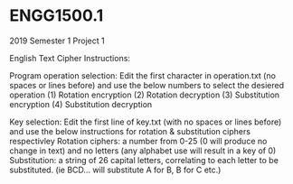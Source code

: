 # ENGG1500.1
2019 Semester 1 Project 1

English Text Cipher Instructions:

Program operation selection:
    Edit the first character in operation.txt (no spaces or lines before) and use the below numbers to select the desiered operation
        (1) Rotation encryption
        (2) Rotation decryption
        (3) Substitution encryption
        (4) Substitution decryption

Key selection:
    Edit the first line of key.txt (with no spaces or lines before) and use the below instructions for rotation & substitution ciphers respectivley
        Rotation ciphers: a number from 0-25 (0 will produce no change in text) and no letters (any alphabet use will result in a key of 0)
        Substitution: a string of 26 capital letters, correlating to each letter to be substituted. (ie BCD... will substitute A for B, B for C etc.)
        
